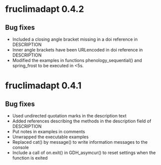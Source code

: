 # fruclimadapt 0.4.2
## Bug fixes 
* Included a closing angle bracket missing in a doi reference in DESCRIPTION
* Inner angle brackets have been URLencoded in doi reference in DESCRIPTION
* Modified the examples in functions phenology_sequential() and spring_frost to be  executed in <5s.

# fruclimadapt 0.4.1
## Bug fixes 
* Used undirected quotation marks in the description text
* Added references describing the methods in the description field of DESCRIPTION
* Put notes in examples in comments
* Unwrapped the executable examples 
* Replaced cat() by message() to write information messages to the console
* Include a call of on.exit() in GDH_asymcur() to reset settings when the function is exited
